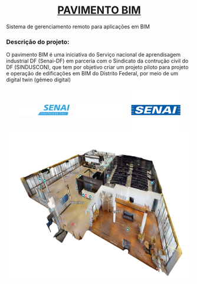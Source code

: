 <h1 align="center">
  <a href="[https://www.linkedin.com/in/jo%C3%A3o-vitor-g-de-oliveira-a0404a194](https://my.matterport.com/show/?m=KboyiysWHqN)"> PAVIMENTO BIM </a>
</h1>
Sistema de gerenciamento remoto para aplicações em BIM

### Descrição do projeto: 
O pavimento BIM é uma iniciativa do Serviço nacional de aprendisagem industrial DF (Senai-DF) em parceria com o Sindicato da contrução civil do DF (SINDUSCON), que tem por objetivo criar um projeto piloto para projeto e operação de edificações em BIM do Distrito Federal, por meio de um digital twin (gêmeo digital)

<div align = "center">
  <img align="center" alt="LOGO_IST" height="30" width="150" src="https://raw.githubusercontent.com/jvgoveira/Pavimento_BIM/main/Imagens/IST-branca.png">
  <img align="center" alt="LOGO_SINDUSCON" height="50" width="150" src="https://raw.githubusercontent.com/jvgoveira/Pavimento_BIM/main/Imagens/Sinduscon%20-%20Branco.png">
  <img align="center" alt="LOGO_SENAI" height="120" width="150" src="https://raw.githubusercontent.com/jvgoveira/Pavimento_BIM/main/Imagens/logo%20senai%20df.png">
</div>
<div align = "center">
 <img align="center" alt="Vista" height="400" width="800" src="https://raw.githubusercontent.com/jvgoveira/Pavimento_BIM/main/Imagens/Vista%20-%20Pavimento%20BIM.png">
</div>
